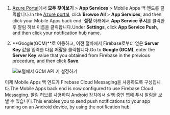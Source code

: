 
1. <span data-ttu-id="8983b-101">[Azure Portal](https://portal.azure.com/)에서 **모두 찾아보기** > **App Services** > Mobile Apps 백 엔드를 클릭합니다.</span><span class="sxs-lookup"><span data-stu-id="8983b-101">In the [Azure portal](https://portal.azure.com/), click **Browse All** > **App Services**, and then click your Mobile Apps back end.</span></span> <span data-ttu-id="8983b-102">**설정** 아래에서 **App Service 푸시**를 클릭한 후 알림 허브 이름을 클릭합니다.</span><span class="sxs-lookup"><span data-stu-id="8983b-102">Under **Settings**, click **App Service Push**, and then click your notification hub name.</span></span>
2. <span data-ttu-id="8983b-103">**Google(GCM)**로 이동하고, 이전 절차에서 Firebase로부터 얻은 **Server Key** 값을 입력한 다음 **저장**을 클릭합니다.</span><span class="sxs-lookup"><span data-stu-id="8983b-103">Go to **Google (GCM)**, enter the **Server Key** value that you obtained from Firebase in the previous procedure, and then click **Save**.</span></span>

    ![포털에서 GCM API 키 설정하기](./media/app-service-mobile-android-configure-push/mobile-push-api-key.png)

<span data-ttu-id="8983b-105">이제 Mobile Apps 백 엔드가 Firebase Cloud Messaging을 사용하도록 구성됩니다.</span><span class="sxs-lookup"><span data-stu-id="8983b-105">The Mobile Apps back end is now configured to use Firebase Cloud Messaging.</span></span> <span data-ttu-id="8983b-106">알림 허브를 사용하여 Android 장치에서 실행 중인 앱에 푸시 알림을 보낼 수 있습니다.</span><span class="sxs-lookup"><span data-stu-id="8983b-106">This enables you to send push notifications to your app running on an Android device, by using the notification hub.</span></span>

<!-- URLs. -->


<!-- images -->
